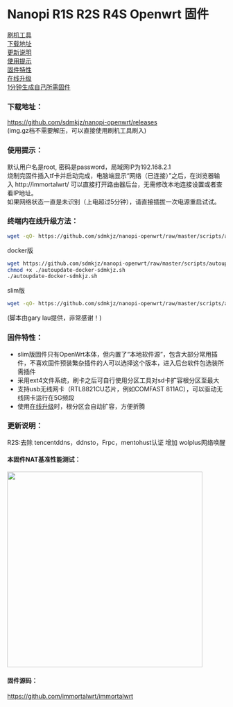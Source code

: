 # Nanopi R1S R2S R4S Openwrt 固件

[刷机工具](https://www.balena.io/etcher/)  
[下载地址](#下载地址)  
[更新说明](#更新说明)  
[使用提示](#使用提示)  
[固件特性](#固件特性)  
[在线升级](#终端内在线升级方法)  
[1分钟生成自己所需固件](#1分钟生成自己所需固件)  

### 下载地址：
https://github.com/sdmkjz/nanopi-openwrt/releases  
(img.gz档不需要解压，可以直接使用刷机工具刷入)

### 使用提示：
默认用户名是root, 密码是password，局域网IP为192.168.2.1  
烧制完固件插入tf卡并启动完成，电脑端显示“网络（已连接）”之后，在浏览器输入 http://immortalwrt/ 可以直接打开路由器后台，无需修改本地连接设置或者查看IP地址。  
如果网络状态一直是未识别（上电超过5分钟），请直接插拔一次电源重启试试。

### 终端内在线升级方法：
```bash
wget -qO- https://github.com/sdmkjz/nanopi-openwrt/raw/master/scripts/autoupdate.sh | sh
```
docker版
```bash
wget https://github.com/sdmkjz/nanopi-openwrt/raw/master/scripts/autoupdate-docker-sdmkjz.sh
chmod +x ./autoupdate-docker-sdmkjz.sh
./autoupdate-docker-sdmkjz.sh
```
slim版
```bash
wget -qO- https://github.com/sdmkjz/nanopi-openwrt/raw/master/scripts/autoupdate.sh | ver=-slim sh
```
(脚本由gary lau提供，非常感谢！)

### 固件特性：
- slim版固件只有OpenWrt本体，但内置了“本地软件源”，包含大部分常用插件，不喜欢固件预装繁杂插件的人可以选择这个版本，进入后台软件包选装所需插件
- 采用ext4文件系统，刷卡之后可自行使用分区工具对sd卡扩容根分区至最大
- 支持usb无线网卡（RTL8821CU芯片，例如COMFAST 811AC），可以驱动无线网卡运行在5G频段
- 使用[在线升级](#终端内在线升级方法)时，根分区会自动扩容，方便折腾


### 更新说明：
R2S:去除 tencentddns，ddnsto，Frpc，mentohust认证
    增加 wolplus网络唤醒

#### 本固件NAT基准性能测试：
<img src="https://raw.githubusercontent.com/klever1988/nanopi-openwrt/master/assets/NAT.jpg" width="450" />

#### 固件源码：
https://github.com/immortalwrt/immortalwrt
